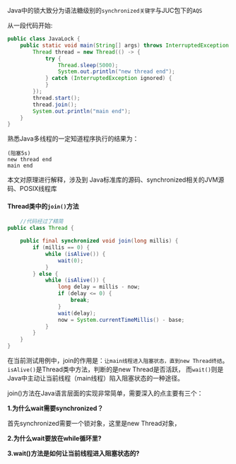 Java中的锁大致分为语法糖级别的`synchronized关键字`与JUC包下的`AQS`

从一段代码开始:

```java
public class JavaLock {
    public static void main(String[] args) throws InterruptedException {
        Thread thread = new Thread(() -> {
            try {
                Thread.sleep(5000);
                System.out.println("new thread end");
            } catch (InterruptedException ignored) {
            }
        });
        thread.start();
        thread.join();
        System.out.println("main end");
    }
}
```

熟悉Java多线程的一定知道程序执行的结果为：

```
(阻塞5s)
new thread end
main end
```

本文对原理进行解释，涉及到 Java标准库的源码、synchronized相关的JVM源码、POSIX线程库

#### **Thread类中的`join()`方法**

```java
    //代码经过了精简
public class Thread {

    public final synchronized void join(long millis) {
        if (millis == 0) {
            while (isAlive()) {
                wait(0);
            }
        } else {
            while (isAlive()) {
                long delay = millis - now;
                if (delay <= 0) {
                    break;
                }
                wait(delay);
                now = System.currentTimeMillis() - base;
            }
        }
    }
}
```
在当前测试用例中，join的作用是：`让main线程进入阻塞状态，直到new Thread终结`。`isAlive()`是Thread类中方法，判断的是new Thread是否活跃，
而`wait()`则是Java中主动让当前线程（main线程）陷入阻塞状态的一种途径。

join()方法在Java语言层面的实现非常简单，需要深入的点主要有三个：

**1.为什么wait需要synchronized？**
     
首先synchronized需要一个锁对象，这里是new Thread对象，

**2.为什么wait要放在while循环里?**
    
**3.wait()方法是如何让当前线程进入阻塞状态的?**

   